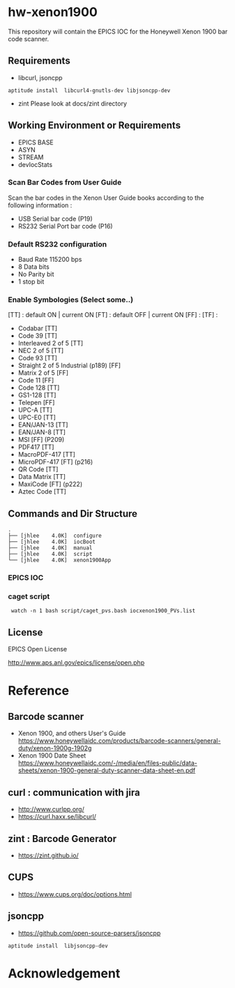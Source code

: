 # hw-xenon1900
This repository will contain the EPICS IOC for the Honeywell Xenon 1900 bar code scanner. 


## Requirements

* libcurl, jsoncpp 

```
aptitude install  libcurl4-gnutls-dev libjsoncpp-dev 

```

* zint
Please look at docs/zint directory


## Working Environment or Requirements

* EPICS BASE 
* ASYN
* STREAM
* devIocStats

### Scan Bar Codes from User Guide

Scan the bar codes in the Xenon User Guide books according to the following information :
* USB Serial bar code (P19)
* RS232 Serial Port bar code (P16)

### Default RS232 configuration
* Baud Rate 115200 bps
* 8 Data bits
* No Parity bit
* 1 stop bit

### Enable Symbologies (Select some..)
[TT] : default ON  | current ON
[FT] : default OFF | current ON
[FF] :
[TF] :

* Codabar [TT]
* Code 39 [TT]
* Interleaved 2 of 5 [TT]
* NEC 2 of 5 [TT]
* Code 93 [TT]
* Straight 2 of 5 Industrial (p189) [FF]
* Matrix 2 of 5 [FF]
* Code 11 [FF]
* Code 128 [TT]
* GS1-128 [TT]
* Telepen [FF]
* UPC-A   [TT]
* UPC-E0  [TT]
* EAN/JAN-13 [TT]
* EAN/JAN-8 [TT]
* MSI       [FF] (P209)
* PDF417    [TT]
* MacroPDF-417 [TT]
* MicroPDF-417 [FT] (p216)
* QR Code  [TT]
* Data Matrix [TT]
* MaxiCode [FT] (p222)
* Aztec Code [TT] 

## Commands and Dir Structure

```
.
├── [jhlee    4.0K]  configure
├── [jhlee    4.0K]  iocBoot
├── [jhlee    4.0K]  manual
├── [jhlee    4.0K]  script
└── [jhlee    4.0K]  xenon1900App
```

### EPICS IOC

### caget script
```
 watch -n 1 bash script/caget_pvs.bash iocxenon1900_PVs.list
```
## License
EPICS Open License

http://www.aps.anl.gov/epics/license/open.php


# Reference
## Barcode scanner
* Xenon 1900, and others User's Guide <br />
  https://www.honeywellaidc.com/products/barcode-scanners/general-duty/xenon-1900g-1902g
* Xenon 1900 Date Sheet <br />
  https://www.honeywellaidc.com/-/media/en/files-public/data-sheets/xenon-1900-general-duty-scanner-data-sheet-en.pdf

## curl : communication with jira
* http://www.curlpp.org/
* https://curl.haxx.se/libcurl/

## zint : Barcode Generator 
* https://zint.github.io/

## CUPS
* https://www.cups.org/doc/options.html


## jsoncpp

* https://github.com/open-source-parsers/jsoncpp
```
aptitude install  libjsoncpp-dev
```

# Acknowledgement


